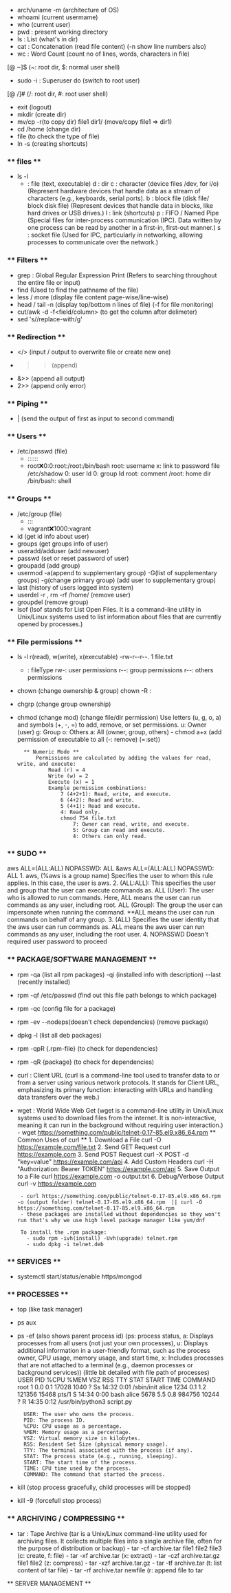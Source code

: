 - arch/uname -m (architecture of OS)
- whoami (current usermame)
- who (current user)
- pwd : present working directory
- ls : List (what's in dir)
- cat : Concatenation (read file content) (-n show line numbers also)
- wc : Word Count (count no of lines, words, characters in file)

[<user>@<host> ~]$ (~: root dir, $: normal user shell)

- sudo -i : Superuser do (switch to root user)

[<root>@<host> /]# (/: root dir, #: root user shell)

- exit (logout)
- mkdir (create dir)
- mv/cp -r(to copy dir) file1 dir1/ (move/copy file1 => dir1)
- cd /home (change dir)
- file (to check the type of file)
- ln -s <complete-path> <shortcut> (creating shortcuts)

### ** files **

- ls -l
  - : file (text, executable)
    d : dir
    c : character (device files /dev, for i/o) (Represent hardware devices that handle data as a stream of characters (e.g., keyboards, serial ports).
    b : block file (disk file/ block disk file) (Represent devices that handle data in blocks, like hard drives or USB drives.)
    l : link (shortcuts)
    p : FIFO / Named Pipe (Special files for inter-process communication (IPC). Data written by one process can be read by another in a first-in, first-out manner.)
    s : socket file (Used for IPC, particularly in networking, allowing processes to communicate over the network.)

### ** Filters **

- grep <to-search> <filename> : Global Regular Expression Print (Refers to searching throughout the entire file or input)
- find <filename> (Used to find the pathname of the file)
- less / more <filename> (display file content page-wise/line-wise)
- head / tail <filename> -n (display top/bottom n lines of file) (-f for file monitoring)
- cut/awk -d<delimeter> -f<field/column> (to get the column after delimeter)
- sed 's/<search-for>/replace-with/g'

### ** Redirection **

- </> (input / output to overwrite file or create new one)
- > > (append)
- &>> (append all output)
- 2>> (append only error)

### ** Piping **

- <first-command> | <second-command> (send the output of first as input to second command)

### ** Users **

- /etc/passwd (file)
  - <username>:<shadow file shortcut>:<userId>:<groupId>:<comment>:<home dir>:<shell>
  - root:x:0:0:root:/root:/bin/bash
    root: username
    x: link to password file /etc/shadow
    0: user Id
    0: group Id
    root: comment
    /root: home dir
    /bin/bash: shell

### ** Groups **

- /etc/group (file)
  - <groupname>:<shortcut to password>:<groupId>:<group members>
  - vagrant:x:1000:vagrant
- id <user> (get id info about user)
- groups <user> (get groups info of user)
- useradd/adduser <username> (add newuser)
- passwd <username> (set or reset password of user)
- groupadd <groupname> (add group)
- usermod -a(append to supplementary group) -G(list of supplementary groups) -g(change primary group) <groupname> <username> (add user to supplementary group)
- last (history of users logged into system)
- userdel -r <username>, rm -rf /home/<username> (remove user)
- groupdel <groupname> (remove group)
- lsof (lsof stands for List Open Files. It is a command-line utility in Unix/Linux systems used to list information about files that are currently opened by processes.)

### ** File permissions **

- ls -l
  r(read), w(write), x(executable)
  -rw-r--r--. 1 <username> <groupname> <time> file.txt
  - : fileType
    rw-: user permissions
    r--: group permissions
    r--: others permissions
- chown (change ownership & group)
  chown -R <user>:<group> <file>
- chgrp (change group ownership)
- chmod (change mod) (change file/dir permission)
  Use letters (u, g, o, a) and symbols (+, -, =) to add, remove, or set permissions.
  u: Owner (user)
  g: Group
  o: Others
  a: All (owner, group, others)
        - chmod a+x <file> (add permission of executable to all (-: remove) (=:set))

        ** Numeric Mode **
            Permissions are calculated by adding the values for read, write, and execute:
                Read (r) = 4
                Write (w) = 2
                Execute (x) = 1
                Example permission combinations:
                    7 (4+2+1): Read, write, and execute.
                    6 (4+2): Read and write.
                    5 (4+1): Read and execute.
                    4: Read only.
                    chmod 754 file.txt
                        7: Owner can read, write, and execute.
                        5: Group can read and execute.
                        4: Others can only read.


### ** SUDO **

aws ALL=(ALL:ALL) NOPASSWD: ALL
&aws ALL=(ALL:ALL) NOPASSWD: ALL 1. aws, (%aws is a group name)
Specifies the user to whom this rule applies.
In this case, the user is aws. 2. (ALL:ALL):
This specifies the user and group that the user can execute commands as.
ALL (User): The user who is allowed to run commands. Here, ALL means the user can run commands as any user, including root.
ALL (Group): The group the user can impersonate when running the command. \*\*ALL means the user can run commands on behalf of any group. 3. (ALL)
Specifies the user identity that the aws user can run commands as.
ALL means the aws user can run commands as any user, including the root user. 4. NOPASSWD
Doesn't required user password to proceed

### ** PACKAGE/SOFTWARE MANAGEMENT **

- rpm -qa (list all rpm packages) -qi <packagename> (installed info with description) --last (recently installed)
- rpm -qf /etc/passwd (find out this file path belongs to which package)
- rpm -qc <packagename> (config file for a package)
- rpm -ev --nodeps(doesn't check dependencies) <packagename> (remove package)
- dpkg -l (list all deb packages)
- rpm -qpR {.rpm-file} (to check for dependencies)
- rpm -qR {package} (to check for dependencies)

- curl : Client URL
  (curl is a command-line tool used to transfer data to or from a server using various network protocols. It stands for Client URL, emphasizing its primary function: interacting with URLs and handling data transfers over the web.)
- wget : World Wide Web Get
  (wget is a command-line utility in Unix/Linux systems used to download files from the internet. It is non-interactive, meaning it can run in the background without requiring user interaction.) - wget https://something.com/public/telnet-0.17-85.el9.x86_64.rpm
       ** Common Uses of curl **
           1. Download a File
               curl -O https://example.com/file.txt
           2. Send GET Request
               curl https://example.com
           3. Send POST Request
               curl -X POST -d "key=value" https://example.com/api
           4. Add Custom Headers
               curl -H "Authorization: Bearer TOKEN" https://example.com/api
           5. Save Output to a File
               curl https://example.com -o output.txt
           6. Debug/Verbose Output
               curl -v https://example.com

       - curl https://something.com/public/telnet-0.17-85.el9.x86_64.rpm -o (output folder) telnet-0.17-85.el9.x86_64.rpm  || curl -O https://something.com/telnet-0.17-85.el9.x86_64.rpm
       - these packages are installed without dependencies so they won't run that's why we use high level package manager like yum/dnf

       To install the .rpm package:
         - sudo rpm -ivh(install) -Uvh(upgrade) telnet.rpm
         - sudo dpkg -i telnet.deb


### ** SERVICES **

- systemctl start/status/enable https/mongod

### ** PROCESSES **

- top (like task manager)
- ps aux
- ps -ef (also shows parent process id)
  (ps: process status, a: Displays processes from all users (not just your own processes), u: Displays additional information in a user-friendly format, such as the process owner, CPU usage, memory usage, and start time, x: Includes processes that are not attached to a terminal (e.g., daemon processes or background services))
  (little bit detailed with file path of processes)
        USER       PID %CPU %MEM    VSZ   RSS TTY      STAT START   TIME COMMAND
        root         1  0.0  0.1  17028  1040 ?        Ss   14:32   0:01 /sbin/init
        alice     1234  0.1  1.2 121356 15468 pts/1    S    14:34   0:00 bash
        alice     5678  5.5  0.8 984756 10244 ?        R    14:35   0:12 /usr/bin/python3 script.py

        USER: The user who owns the process.
        PID: The process ID.
        %CPU: CPU usage as a percentage.
        %MEM: Memory usage as a percentage.
        VSZ: Virtual memory size in kilobytes.
        RSS: Resident Set Size (physical memory usage).
        TTY: The terminal associated with the process (if any).
        STAT: The process state (e.g., running, sleeping).
        START: The start time of the process.
        TIME: CPU time used by the process.
        COMMAND: The command that started the process.

- kill <PID> (stop process gracefully, child processes will be stopped)
- kill -9 <PID> (forcefull stop process)

### ** ARCHIVING / COMPRESSING **

- tar : Tape Archive
  (tar is a Unix/Linux command-line utility used for archiving files. It collects multiple files into a single archive file, often for the purpose of distribution or backup)
        - tar -cf archive.tar file1 file2 file3 (c: create, f: file)
        - tar -xf archive.tar (x: extract)
        - tar -czf archive.tar.gz file1 file2 (z: compress)
        - tar -xzf archive.tar.gz
        - tar -tf archive.tar (t: list content of tar file)
        - tar -rf archive.tar newfile (r: append file to tar



** SERVER MANAGEMENT **
